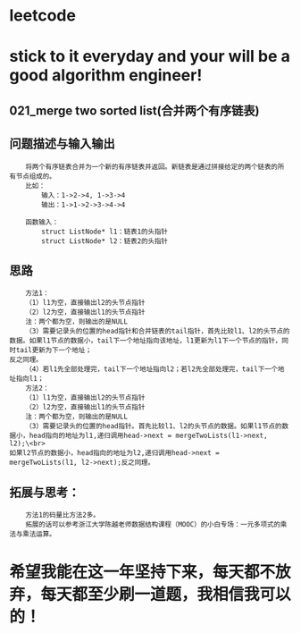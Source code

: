 # leetcode
# stick to it everyday and your will be a good algorithm engineer!
## 021_merge two sorted list(合并两个有序链表)
## 问题描述与输入输出
        将两个有序链表合并为一个新的有序链表并返回。新链表是通过拼接给定的两个链表的所有节点组成的。
		比如：
			输入：1->2->4, 1->3->4
			输出：1->1->2->3->4->4
		
		函数输入：
			struct ListNode* l1：链表1的头指针
			struct ListNode* l2：链表2的头指针
## 思路			
		方法1：
		（1）l1为空，直接输出l2的头节点指针
		（2）l2为空，直接输出l1的头节点指针
		注：两个都为空，则输出的是NULL
		（3）需要记录头的位置的head指针和合并链表的tail指针，首先比较l1、l2的头节点的数据。如果l1节点的数据小，tail下一个地址指向该地址，l1更新为l1下一个节点的指针，同时tail更新为下一个地址；
	反之同理。
		（4）若l1先全部处理完，tail下一个地址指向l2；若l2先全部处理完，tail下一个地址指向l1；
		方法2：
		（1）l1为空，直接输出l2的头节点指针
		（2）l2为空，直接输出l1的头节点指针
		注：两个都为空，则输出的是NULL
		（3）需要记录头的位置的head指针。首先比较l1、l2的头节点的数据。如果l1节点的数据小，head指向的地址为l1,递归调用head->next = mergeTwoLists(l1->next, l2);\<br>
	如果l2节点的数据小，head指向的地址为l2,递归调用head->next = mergeTwoLists(l1, l2->next);反之同理。

## 拓展与思考：
		方法1的码量比方法2多。
		拓展的话可以参考浙江大学陈越老师数据结构课程（MOOC）的小白专场：一元多项式的乘法与乘法运算。
		
        
# 希望我能在这一年坚持下来，每天都不放弃，每天都至少刷一道题，我相信我可以的！
